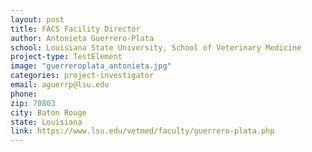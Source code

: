 ```yaml
---
layout: post
title: FACS Facility Director
author: Antonieta Guerrero-Plata
school: Louisiana State University, School of Veterinary Medicine
project-type: TestElement
image: "guerreroplata_antonieta.jpg"
categories: project-investigator
email: aguerrp@lsu.edu
phone: 
zip: 70803
city: Baton Rouge
state: Louisiana
link: https://www.lsu.edu/vetmed/faculty/guerrero-plata.php
---
```

